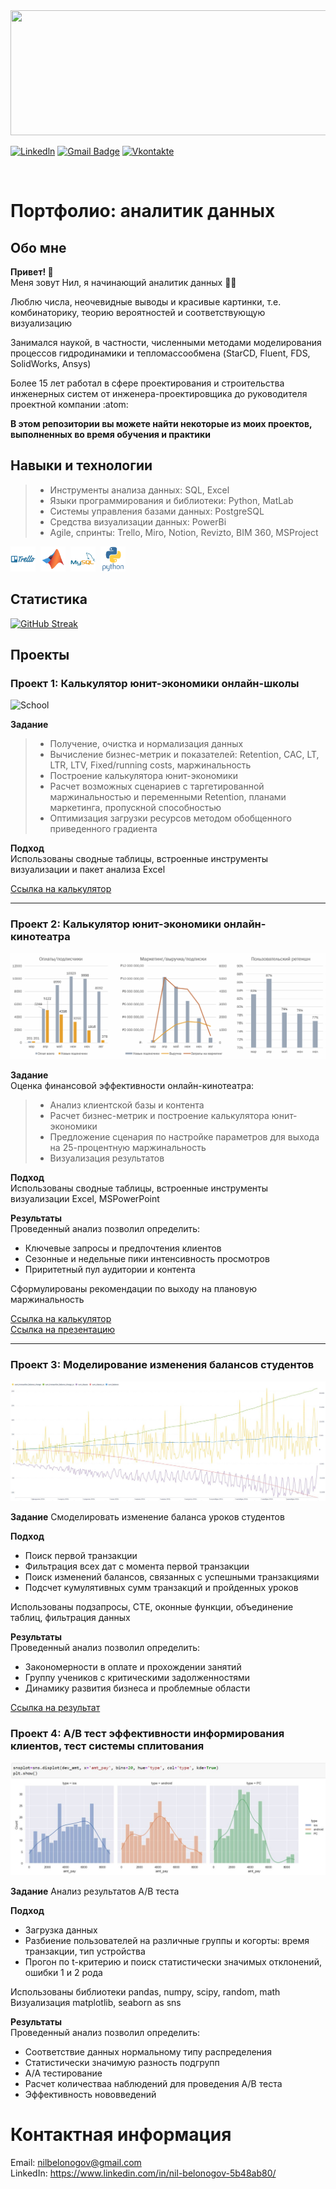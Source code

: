 <img src="https://media.giphy.com/media/QpVUMRUJGokfqXyfa1/giphy.gif" width="1000" height="200">

[![Linkedln](https://img.shields.io/badge/LinkedIn-0077B5?style=flat-square&logo=linkedin&logoColor=white)](https://www.linkedin.com/in/nil-belonogov-5b48ab80/)
[![Gmail Badge](https://img.shields.io/badge/-Gmail-c14438?style=flat-square&logo=Gmail&logoColor=white&link=mailto:mixdeers@gmail.com)](mailto:nilbelonogov@gmail.com)
[![Vkontakte](https://img.shields.io/badge/VK-blue?logo=VK&logoColor=white)](https://vk.com/id4954282)

<div id="badges">
<img src="https://komarev.com/ghpvc/?username=NilBelonogov&style=for-the-badge&color=red" alt=""/>
</div>

# Портфолио: аналитик данных

## Обо мне
**Привет! :wave:**   
Меня зовут Нил, я начинающий аналитик данных :man_student:

Люблю числа, неочевидные выводы и красивые картинки, т.е. комбинаторику, теорию вероятностей и соответствующую визуализацию

Занимался наукой, в частности, численными методами моделирования процессов гидродинамики и тепломассообмена (StarCD, Fluent, FDS, SolidWorks, Ansys)

Более 15 лет работал в сфере проектирования и строительства инженерных систем от инженера-проектировщика до руководителя проектной компании :atom:  

**В этом репозитории вы можете найти некоторые из моих проектов, выполненных во время обучения и практики**

## Навыки и технологии
> - Инструменты анализа данных: SQL, Excel
> - Языки программирования и библиотеки: Python, MatLab
> - Системы управления базами данных: PostgreSQL
> - Средства визуализации данных: PowerBi
> - Agile, спринты: Trello, Miro, Notion, Revizto, BIM 360, MSProject

<div>
  <img src="https://github.com/devicons/devicon/blob/master/icons/trello/trello-plain-wordmark.svg" title="Trello" alt="Trello" width="40" height="40"/>&nbsp;
  <img src="https://github.com/devicons/devicon/blob/master/icons/matlab/matlab-original.svg" title="MatLab" width="40" height="40"/>&nbsp;
  <img src="https://github.com/devicons/devicon/blob/master/icons/mysql/mysql-original-wordmark.svg" title="MySQL"  alt="MySQL" width="40" height="40"/>&nbsp;
  <img src="https://github.com/devicons/devicon/blob/master/icons/python/python-original-wordmark.svg" title="Python"  alt="Python" width="40" height="40"/>&nbsp;
</div>

## Статистика

[![GitHub Streak](http://github-readme-streak-stats.herokuapp.com?user=NilBelonogov&theme=swift&hide_border=true&border_radius=5&locale=ru&date_format=j%20M%5B%20Y%5D)](https://git.io/streak-stats)

## Проекты
### Проект 1: Калькулятор юнит-экономики онлайн-школы
![School](https://user-images.githubusercontent.com/137898661/253531729-d6c26398-97a7-4dbd-8cbf-8a406e2744f5.jpg)

**Задание**
> - Получение, очистка и нормализация данных
> - Вычисление бизнес-метрик и показателей: Retention, CAC, LT, LTR, LTV, Fixed/running costs, маржинальность
> - Построение калькулятора юнит-экономики
> - Расчет возможных сценариев с таргетированной маржинальностью и переменными Retention, планами маркетинга, пропускной способностью
> - Оптимизация загрузки ресурсов методом обобщенного приведенного градиента

**Подход**  
Использованы сводные таблицы, встроенные инструменты визуализации и пакет анализа Excel  

[Ссылка на калькулятор](https://docs.google.com/spreadsheets/d/1k9I0983J5O5pyZKUkAsowSoci2t6R5kR/edit?usp=sharing&ouid=109360586968919572071&rtpof=true&sd=true)

****
### Проект 2: Калькулятор юнит-экономики онлайн-кинотеатра
![Cinema](https://github.com/NilBelonogov/NBe_DA/blob/main/OnlineCinema.gif)

**Задание**  
Оценка финансовой эффективности онлайн-кинотеатра:
>- Анализ клиентской базы и контента
>- Расчет бизнес-метрик и построение калькулятора юнит-экономики
>- Предложение сценария по настройке параметров для выхода на 25-процентную маржинальность
>- Визуализация результатов

**Подход**  
Использованы сводные таблицы, встроенные инструменты визуализации Excel, MSPowerPoint  

**Результаты**  
Проведенный анализ позволил определить:
- Ключевые запросы и предпочтения клиентов
- Сезонные и недельные пики интенсивность просмотров
- Приритетный пул аудитории и контента

Сформулированы рекомендации по выходу на плановую маржинальность

[Ссылка на калькулятор](https://docs.google.com/spreadsheets/d/1M9pEui8zNBK-RekIAh95ADvKNyasuZdj/edit?usp=sharing&ouid=109360586968919572071&rtpof=true&sd=true)  
[Ссылка на презентацию](https://docs.google.com/presentation/d/1rJpPx6qdmhu_GyOfnjvamyQCj0hNOzQR/edit?usp=sharing&ouid=109360586968919572071&rtpof=true&sd=true)

***
### Проект 3: Моделирование изменения балансов студентов
![Students](https://github.com/NilBelonogov/NBe_DA/blob/main/Student_balance.jpg)

**Задание** 
Смоделировать изменение баланса уроков студентов

**Подход**  
* Поиск первой транзакции
* Фильтрация всех дат с момента первой транзакции
* Поиск изменений балансов, связанных с успешными транзакциями
* Подсчет кумулятивных сумм транзакций и пройденных уроков

Использованы подзапросы, CTE, оконные функции, объединение таблиц, фильтрация данных

**Результаты**  
Проведенный анализ позволил определить:
- Закономерности в оплате и прохождении занятий
- Группу учеников с критическими задолженностями
- Динамику развития бизнеса и проблемные области

[Ссылка на результат](https://docs.google.com/spreadsheets/d/17qpFV1bl_O8ZAAoAWj9a3Y-EWSeojbmx/edit?usp=sharing&ouid=109360586968919572071&rtpof=true&sd=true)

### Проект 4: A/B тест эффективности информирования клиентов, тест системы сплитования
![[(https://github.com/NilBelonogov/NBe_DA/blob/main/t-test1.jpg)]](https://github.com/NilBelonogov/NBe_DA/blob/main/t-test1.jpg)

**Задание** 
Анализ результатов А/В теста

**Подход**  
* Загрузка данных
* Разбиение пользователей на различные группы и когорты: время транзакции, тип устройства
* Прогон по t-критерию и поиск статистически значимых отклонений, ошибки 1 и 2 рода

Использованы библиотеки pandas, numpy, scipy, random, math
Визуализация matplotlib, seaborn as sns

**Результаты**  
Проведенный анализ позволил определить:
- Соответствие данных нормальному типу распределения
- Статистически значимую разность подгрупп
- А/А тестирование
- Расчет количестваа наблюдений для проведения А/В теста
- Эффективность нововведений

# Контактная информация
Email: <nilbelonogov@gmail.com>  
LinkedIn: https://www.linkedin.com/in/nil-belonogov-5b48ab80/
